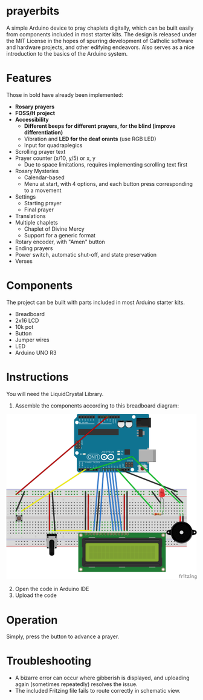# prayerbits
A simple Arduino device to pray chaplets digitally, which can be built easily from components included in most starter kits.
The design is released under the MIT License in the hopes of spurring development of Catholic software and hardware projects, and other edifying endeavors. Also serves as a nice introduction to the basics of the Arduino system.

# Features
Those in bold have already been implemented:
  * **Rosary prayers**
  * **FOSS/H project**
  * **Accessibility**
    * **Different beeps for different prayers, for the blind (improve differentiation)**
    * Vibration and **LED for the deaf orants** (use RGB LED)
    * Input for quadraplegics
  * Scrolling prayer text
  * Prayer counter (x/10, y/5) or x, y
    * Due to space limitations, requires implementing scrolling text first  
  * Rosary Mysteries
    * Calendar-based
    * Menu at start, with 4 options, and each button press corresponding to a movement
  * Settings
    * Starting prayer
    * Final prayer
  * Translations
  * Multiple chaplets
    * Chaplet of Divine Mercy
    * Support for a generic format
  * Rotary encoder, with "Amen" button
  * Ending prayers
  * Power switch, automatic shut-off, and state preservation
  * Verses

# Components
The project can be built with parts included in most Arduino starter kits.
* Breadboard
* 2x16 LCD
* 10k pot
* Button
* Jumper wires
* LED
* Arduino UNO R3

# Instructions
You will need the LiquidCrystal Library.

1. Assemble the components according to this breadboard diagram:
<img src="./PrayerBits%20Breadboard_bb.png">

2. Open the code in Arduino IDE
3. Upload the code

# Operation
Simply, press the button to advance a prayer.

# Troubleshooting
* A bizarre error can occur where gibberish is displayed, and uploading again (sometimes repeatedly) resolves the issue.
* The included Fritzing file fails to route correctly in schematic view. 

